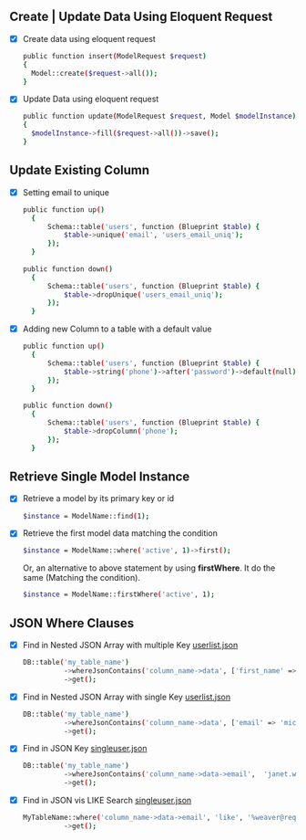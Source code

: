 ## Create | Update Data Using Eloquent Request

- [x] Create data using eloquent request
  ```sh
  public function insert(ModelRequest $request)
  {
    Model::create($request->all());
  }
  ```
  
- [x] Update Data using eloquent request
  ```sh
  public function update(ModelRequest $request, Model $modelInstance)
  {
    $modelInstance->fill($request->all())->save();
  }
  ```

## Update Existing Column

- [x] Setting email to unique
  ```sh
  public function up()
    {
        Schema::table('users', function (Blueprint $table) {
            $table->unique('email', 'users_email_uniq');
        });
    }
    
  public function down()
    {
        Schema::table('users', function (Blueprint $table) {
            $table->dropUnique('users_email_uniq');
        });
    }
  ```
  
- [x] Adding new Column to a table with a default value
  ```sh
  public function up()
    {
        Schema::table('users', function (Blueprint $table) {
            $table->string('phone')->after('password')->default(null);
        });
    }
    
  public function down()
    {
        Schema::table('users', function (Blueprint $table) {
            $table->dropColumn('phone');
        });
    }
  ```
  
## Retrieve Single Model Instance

- [x] Retrieve a model by its primary key or id
  ```sh
  $instance = ModelName::find(1);
  ```
  
- [x] Retrieve the first model data matching the condition
  ```sh
  $instance = ModelName::where('active', 1)->first();
  ``` 
  Or, an alternative to above statement by using <b>firstWhere</b>. It do the same (Matching the condition).
  ```sh
  $instance = ModelName::firstWhere('active', 1);
  ```  
  
## JSON Where Clauses  
  
- [x] Find in Nested JSON Array with multiple Key <a href="https://github.com/RabibHossain/laravel-eloquent-query/blob/main/userlist.json">userlist.json</a>
  ```sh
  DB::table('my_table_name')
            ->whereJsonContains('column_name->data', ['first_name' => 'Michael', 'last_name' => Lawson])
            ->get();
  ```
  
- [x] Find in Nested JSON Array with single Key <a href="https://github.com/RabibHossain/laravel-eloquent-query/blob/main/userlist.json">userlist.json</a>
  ```sh
  DB::table('my_table_name')
            ->whereJsonContains('column_name->data', ['email' => 'michael.lawson@reqres.in'])
            ->get();
  ```
  
- [x] Find in JSON Key <a href="https://github.com/RabibHossain/laravel-eloquent-query/blob/main/singleuser.json">singleuser.json</a>
  ```sh
  DB::table('my_table_name')
            ->whereJsonContains('column_name->data->email',  'janet.weaver@reqres.in')
            ->get();
  ```
  
- [x] Find in JSON vis LIKE Search <a href="https://github.com/RabibHossain/laravel-eloquent-query/blob/main/singleuser.json">singleuser.json</a>
  ```sh
  MyTableName::where('column_name->data->email', 'like', '%weaver@reqres%')
            ->get();
  ```
  
